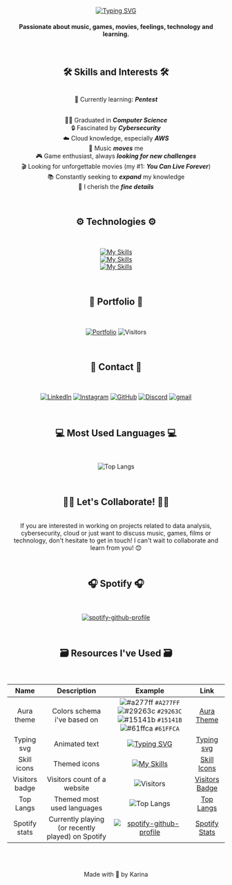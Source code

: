 <div align="center">
  
[![Typing SVG](https://readme-typing-svg.demolab.com?font=Fira+Code&weight=500&size=25&duration=4000&pause=1000&color=A277FF&center=true&vCenter=true&random=false&width=435&height=60&lines=Hey!+%F0%9F%91%8B%F0%9F%8F%BB;I'm+Karina)](https://git.io/typing-svg)
<h4>Passionate about music, games, movies, feelings, technology and learning.</h4>

<br><h2>🛠️ Skills and Interests 🛠️</h2><br>
🌱 Currently learning: ***Pentest***<br><br>

[comment]: <> ()

👩‍💻 Graduated in ***Computer Science***<br>
🔒 Fascinated by ***Cybersecurity*** <br>
☁️ Cloud knowledge, especially ***AWS*** <br>
🎵 Music ***moves*** me<br>
🎮 Game enthusiast, always ***looking for new challenges***<br>
🎬 Looking for unforgettable movies (my #1: ***You Can Live Forever***)<br>
📚 Constantly seeking to ***expand*** my knowledge<br>
🔎 I cherish the ***fine details***

<br><h2>⚙️ Technologies ⚙️</h2><br>

[![My Skills](https://skillicons.dev/icons?i=html,css,js,php,python,dotnet,cs,java,nodejs&theme=dark)](https://skillicons.dev)<br>
[![My Skills](https://skillicons.dev/icons?i=postgresql,git,bootstrap,godot,jquery,github,mysql&theme=dark)](https://skillicons.dev)<br>
[![My Skills](https://skillicons.dev/icons?i=aws,windows,azure,linux&theme=dark)](https://skillicons.dev)<br>

<br><h2>📁 Portfolio 📁</h2><br>

[![Portfolio](https://img.shields.io/badge/Portfolio-61ffca?style=for-the-badge&logo=todoist&logoColor=black)](https://karinagante.github.io/index.html)
![Visitors](https://api.visitorbadge.io/api/visitors?path=https%3A%2F%2Fkarinagante.github.io%2Findex.html&label=Visitors&labelColor=%23a277ff&countColor=%2315141b)<br>

<br><h2>📲 Contact 📲</h2><br>

[![LinkedIn](https://skillicons.dev/icons?i=linkedin&theme=dark)](https://www.linkedin.com/in/karina-gante/)
[![Instagram](https://skillicons.dev/icons?i=instagram&theme=dark)](https://www.instagram.com/karinovisk02/)
[![GitHub](https://skillicons.dev/icons?i=github&theme=dark)](https://www.github.com/KarinaGante/)
[![Discord](https://skillicons.dev/icons?i=discord&theme=dark)](https://discord.com/channels/nookaa)
[![gmail](https://skillicons.dev/icons?i=gmail&theme=dark)](mailto:karina.g@aluno.ifsp.edu.br)

<br><h2>💻 Most Used Languages 💻</h2><br>

![Top Langs](https://github-readme-stats.vercel.app/api/top-langs/?username=KarinaGante&layout=donut-vertical&hide_title=true&theme=aura)

<br><h2>🤝🏻 Let's Collaborate! 🤝🏻</h2>
<br>If you are interested in working on projects related to data analysis, cybersecurity, cloud or just want to discuss music, games, films or technology, don't hesitate to get in touch! I can't wait to collaborate and learn from you! 😊

<br><h2>🎧 Spotify 🎧</h2><br>

[![spotify-github-profile](https://spotify-github-profile.kittinanx.com/api/view?uid=karinovisk&cover_image=true&theme=default&show_offline=false&background_color=121212&interchange=false&bar_color_cover=false)](https://spotify-github-profile.vercel.app/api/view?uid=karinovisk&redirect=true)

<br><h2>🗃️ Resources I've Used 🗃️</h2><br>

| Name | Description | Example | Link |
| :--------: | :-------: | :-------: | :-------: |
| Aura theme | Colors schema i've based on | ![#a277ff](https://via.placeholder.com/15/a277ff/000000?text=+) `#A277FF` ![#29263c](https://via.placeholder.com/15/29263c/000000?text=+) `#29263C` ![#15141b](https://via.placeholder.com/15/15141b/000000?text=+) `#15141B` ![#61ffca](https://via.placeholder.com/15/61ffca/000000?text=+) `#61FFCA` | [Aura Theme](https://github.com/daltonmenezes/aura-theme?tab=readme-ov-file) |
| Typing svg | Animated text | [![Typing SVG](https://readme-typing-svg.herokuapp.com?font=Fira+Code&weight=500&size=18&duration=4500&pause=1000&color=C9A982&center=true&vCenter=true&random=false&width=500&height=60&lines=You+Can+Live+Forever+(2022);%22Jaime%2C+right%3F+I'm+Marike%22;%22I+don't+think+that's+possible%22;%22You+trying+to+convert+me%3F%22;%22No%2C+unless+you+want+me+to%22;%22Only+if+she+wants+to%22;%22You+can+live+in+my+house%2C+it's+okay%22;%22He+loves+you%2C+everyone+does%22;%22Not+gonna+let+me+go%3F%22;%22Was+it+like+we+imagined%3F%22;%22You+should+be+there%22;%22I+think+about+you+all+the+time%2C+;about+us.+Do+you%3F%22;%22Every+day%22)](https://git.io/typing-svg) | [Typing svg](https://github.com/DenverCoder1/readme-typing-svg) |
| Skill icons | Themed icons | [![My Skills](https://skillicons.dev/icons?i=sass,react,photoshop,gcp,typescript&theme=dark)](https://skillicons.dev) | [Skill Icons](https://github.com/tandpfun/skill-icons) |
| Visitors badge | Visitors count of a website | ![Visitors](https://api.visitorbadge.io/api/visitors?path=https%3A%2F%2Fkarinagante.github.io%2Findex.html&label=Visitors&labelColor=%23a277ff&countColor=%2315141b) | [Visitors Badge](https://visitorbadge.io) |
| Top Langs | Themed most used languages | ![Top Langs](https://github-readme-stats.vercel.app/api/top-langs/?username=KarinaGante&layout=compact&theme=dracula) | [Top Langs](https://github.com/anuraghazra/github-readme-stats) |
| Spotify stats | Currently playing (or recently played) on Spotify | [![spotify-github-profile](https://spotify-github-profile.kittinanx.com/api/view?uid=karinovisk&cover_image=true&theme=natemoo-re&show_offline=false&background_color=121212&interchange=false&bar_color_cover=false)](https://spotify-github-profile.vercel.app/api/view?uid=karinovisk&redirect=true) | [Spotify Stats](https://github.com/kittinan/spotify-github-profile) | 


<br><br>

Made with 💜 by Karina

</div>
